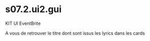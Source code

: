 # s07.2.ui2.gui
KIT UI EventBrite

A vous de retrouver le titre dont sont issus les lyrics dans les cards
